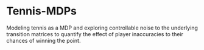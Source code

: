 # Tennis-MDPs
Modeling tennis as a MDP and exploring controllable noise to the underlying transition matrices to quantify the effect of player inaccuracies to their chances of winning the point.
